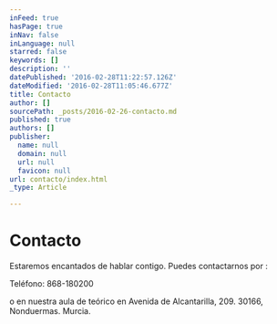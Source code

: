 ```yaml
---
inFeed: true
hasPage: true
inNav: false
inLanguage: null
starred: false
keywords: []
description: ''
datePublished: '2016-02-28T11:22:57.126Z'
dateModified: '2016-02-28T11:05:46.677Z'
title: Contacto
author: []
sourcePath: _posts/2016-02-26-contacto.md
published: true
authors: []
publisher:
  name: null
  domain: null
  url: null
  favicon: null
url: contacto/index.html
_type: Article

---
```

# Contacto

Estaremos encantados de hablar contigo. Puedes contactarnos por :

Teléfono: 868-180200

o en nuestra aula de teórico en Avenida de Alcantarilla, 209\. 30166, Nonduermas. Murcia.